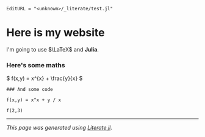 ```@meta
EditURL = "<unknown>/_literate/test.jl"
```

# Here is my website

I'm going to use $\LaTeX$ and **Julia**.

### Here's some maths

$ f(x,y) = x^{x} + \frac{y}{x} $

```@example test
### And some code

f(x,y) = x^x + y / x

f(2,3)
```

---

*This page was generated using [Literate.jl](https://github.com/fredrikekre/Literate.jl).*

